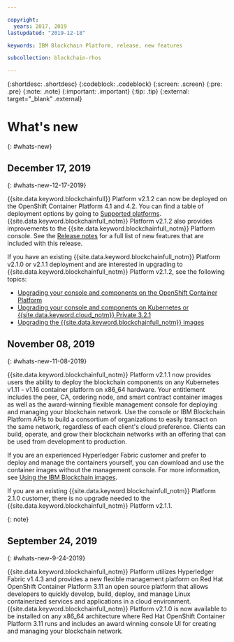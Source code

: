 ```yaml
---

copyright:
  years: 2017, 2019
lastupdated: "2019-12-18"

keywords: IBM Blockchain Platform, release, new features

subcollection: blockchain-rhos

---
```


{:shortdesc: .shortdesc}
{:codeblock: .codeblock}
{:screen: .screen}
{:pre: .pre}
{:note: .note}
{:important: .important}
{:tip: .tip}
{:external: target="_blank" .external}

# What's new
{: #whats-new}

## December 17, 2019
{: #whats-new-12-17-2019}

{{site.data.keyword.blockchainfull}} Platform v2.1.2 can now be deployed on the OpenShift Container Platform 4.1 and 4.2. You can find a table of deployment options by going to [Supported platforms](/docs/blockchain-rhos?topic=blockchain-rhos-console-ocp-about#console-ocp-about-prerequisites). {{site.data.keyword.blockchainfull_notm}} Platform v2.1.2 also provides improvements to the {{site.data.keyword.blockchainfull_notm}} Platform console. See the [Release notes](/docs/blockchain-rhos?topic=blockchain-rhos-release-notes-saas-20#12-17-2019) for a full list of new features that are included with this release.

If you have an existing {{site.data.keyword.blockchainfull_notm}} Platform v2.1.0 or v2.1.1 deployment and are interested in upgrading to {{site.data.keyword.blockchainfull_notm}} Platform v2.1.2, see the following topics:
- [Upgrading your console and components on the OpenShift Container Platform](/docs/blockchain-rhos?topic=blockchain-rhos-upgrade-ocp)
- [Upgrading your console and components on Kubernetes or {{site.data.keyword.cloud_notm}} Private 3.2.1](/docs/blockchain-rhos?topic=blockchain-rhos-upgrade-k8)
- [Upgrading the {{site.data.keyword.blockchainfull_notm}} images](/docs/blockchain-rhos?topic=blockchain-rhos-blockchain-images#blockchain-images-upgrade)


## November 08, 2019
{: #whats-new-11-08-2019}


{{site.data.keyword.blockchainfull_notm}} Platform v2.1.1 now provides users the ability to deploy the blockchain components on any Kubernetes v1.11 - v1.16 container platform on x86_64 hardware. Your entitlement includes the peer, CA, ordering node, and smart contract container images as well as the award-winning flexible management console for deploying and managing your blockchain network. Use the console or IBM Blockchain Platform APIs to build a consortium of organizations to easily transact on the same network, regardless of each client's cloud preference. Clients can build, operate, and grow their blockchain networks with an offering that can be used from development to production.

If you are an experienced Hyperledger Fabric customer and prefer to deploy and manage the containers yourself, you can download and use the container images without the management console. For more information, see [Using the IBM Blockchain images](/docs/services/blockchain-rhos?topic=blockchain-rhos-blockchain-images).

If you are an existing {{site.data.keyword.blockchainfull_notm}} Platform 2.1.0 customer, there is no upgrade needed to the {{site.data.keyword.blockchainfull_notm}} Platform v2.1.1.

{: note}


## September 24, 2019
{: #whats-new-9-24-2019}

{{site.data.keyword.blockchainfull_notm}} Platform utilizes Hyperledger Fabric v1.4.3 and provides a new flexible management platform on Red Hat OpenShift Container Platform 3.11 an open source platform that allows developers to quickly develop, build, deploy, and manage Linux containerized services and applications in a cloud environment. {{site.data.keyword.blockchainfull_notm}} Platform v2.1.0 is now available to be installed on any x86_64 architecture where Red Hat OpenShift Container Platform 3.11 runs and includes an award winning console UI for creating and managing your blockchain network.
